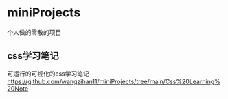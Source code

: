 # miniProjects
个人做的零散的项目
## css学习笔记
可运行的可视化的css学习笔记
https://github.com/wangzihan11/miniProjects/tree/main/Css%20Learning%20Note
